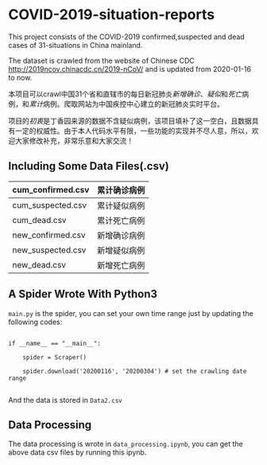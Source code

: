 # COVID-2019-situation-reports
This project consists of the COVID-2019 confirmed,suspected and dead cases of 31-situations in China mainland.  

The dataset is crawled from the website of Chinese CDC http://2019ncov.chinacdc.cn/2019-nCoV/ and is updated from 2020-01-16 to now.


本项目可以crawl中国31个省和直辖市的每日新冠肺炎*新增确诊*、*疑似*和*死亡*病例，和*累计*病例。爬取网站为中国疾控中心建立的新冠肺炎实时平台。


项目的*初衷*是丁香园来源的数据不含疑似病例，该项目填补了这一空白，且数据具有一定的权威性。由于本人代码水平有限，一些功能的实现并不尽人意，所以，欢迎大家修改补充，非常乐意和大家交流！

## Including Some Data Files(.csv)

| cum_confirmed.csv | 累计确诊病例  |
|------|----------------|
| cum_suspected.csv  | 累计疑似病例  |
| cum_dead.csv   | 累计死亡病例  |
| new_confirmed.csv | 新增确诊病例  |
| new_suspected.csv   | 新增疑似病例  |
| new_dead.csv  | 新增死亡病例  |

## A Spider Wrote With Python3
`main.py` is the spider, you can set your own time range just by updating the following codes:

```

if __name__ == "__main__":  

    spider = Scraper()

    spider.download('20200116', '20200304') # set the crawling date range
    
 ```
 And the data is stored in `Data2.csv`
## Data Processing 

The data processing is wrote in `data_processing.ipynb`, you can get the above data csv files by running this ipynb.
